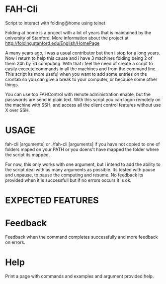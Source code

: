 FAH-Cli
=======

Script to interact with folding@home using telnet

Folding at home is a project with a lot of years that is maintained by the university of Stanford. More information about the project at http://folding.stanford.edu/English/HomePage

A many years ago, i was a usual contributor but then i stop for a long years. Now i return to help this cause and i have 3 machines folding being 2 of them 24h by 7d computing.
With that i feel the need of create a script to easily execute commands in all the machines and from the command line. This script its more useful when you want to add some entries on the crontab so you can give a break to your computer, or because some other things.

You can use too FAHControl with remote administration enable, but the passwords are send in plain text. With this script you can logon remotely on the machine with SSH, and access all the client control features without use X over SSH.

USAGE
=======

fah-cli [arguments] 
or 
./fah-cli [arguments] if you have not copied to one of folders maped on your PATH or you doens't have mapped the folder where the script its mapped.

For now, this only works with one argument, but i intend to add the ability to the script deal with as many arguments as possible.
Its tested with pause and unpause, to pause the computing and resume. No feedback its provided when it is successfull but if no errors occurs it is ok.


EXPECTED FEATURES
=======

Feedback
=====

Feedback when the command completes successfully and more feedback on errors.

Help
=====

Print a page with commands and examples and argument provided help.
